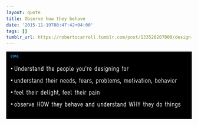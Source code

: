 ```yaml
---
layout: quote
title: Observe how they behave
date: '2015-11-19T08:47:42+04:00'
tags: []
tumblr_url: https://robertocarroll.tumblr.com/post/133528207800/design-studio-kitprecious-designstudio-researchpd
---
```

<img src="/images/quotes/tumblr_ny2ebiDy3D1u0ytjpo1_1280.png"/>
